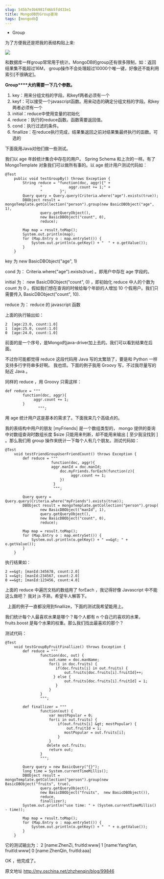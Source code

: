 ```yaml
---
slug: 545b7e3b6981f46b5fd433e1
title: MongoDB的Group查询
tags: [mongodb]
---
```


* Group

为了方便我还是把我的表结构贴上来: 

[![](http://static.oschina.net/uploads/space/2012/1224/210915_MWj7_259382.png)](http://static.oschina.net/uploads/space/2012/1224/210915_MWj7_259382.png)

 和数据库一样group常常用于统计。MongoDB的group还有很多限制，如：返回结果集不能超过16M， group操作不会处理超过10000个唯一键，好像还不能利用索引[不很确定]。

**Group****大约需要一下几个参数。**

1. key：用来分组文档的字段。和keyf两者必须有一个
1. keyf：可以接受一个javascript函数。用来动态的确定分组文档的字段。和key两者必须有一个
1. initial：reduce中使用变量的初始化
1. reduce：执行的reduce函数。函数需要返回值。
1. cond：执行过滤的条件。
1. finallize：在reduce执行完成，结果集返回之前对结果集最终执行的函数。可选的

下面我用Java对他们做一些测试。 

我们以 age 年龄统计集合中存在的用户。 Spring Schema 和上次的一样。有了 MongoTemplate 对象我们可以做所有事的。以 age 统计用户测试代码如： 

    @Test
        public void testGroupBy() throws Exception {
            String reduce = "function(doc, aggr){" +
                    "            aggr.count += 1;" +
                    "        }";
            Query query = Query.query(Criteria.where("age").exists(true));
            DBObject result = mongoTemplate.getCollection("person").group(new BasicDBObject("age", 1), 
                    query.getQueryObject(), 
                    new BasicDBObject("count", 0),
                    reduce);
             
            Map map = result.toMap();
            System.out.println(map);
            for (Map.Entry o : map.entrySet()) {
                System.out.println(o.getKey() + "  " + o.getValue());
            }
        }

 key 为 new BasicDBObject("age", 1)

 cond 为： Criteria.where("age").exists(true) 。即用户中存在 age 字段的。 

 initial 为： new BasicDBObject("count", 0) ，即初始化 reduce 中人的个数为 count 为 0 。假如我们想在查询的时候给每个年龄的人增加 10 个假用户。我们只需要传入 BasicDBObject("count", 10).

 reduce 为： reduce 的 javascript 函数 

上面的执行输出如： 

    2  [age:23.0, count:1.0]
    1  [age:25.0, count:1.0]
    0  [age:24.0, count:1.0]

前面的是一个序号，是Mongo的java-driver加上去的。我们可以看到结果在后面。 

不过你可能都觉得 reduce 这段代码用 Java 写的太繁琐了，要是和 Python 一样支持多行字符串多好啊。 我也烦。下面的例子我用 Groovy 写，不过我尽量写的贴近 Java 。 

同样的 reduce ，用 Groovy 只需这样： 

    def reduce = """
            function(doc, aggr){
                 aggr.count += 1;
            }
                   """;

用 age 统计用户这是基本的需求了。下面我来几个高级点的。 

我的表结构中用户的朋友 [myFriends] 是一个数组类型的， mongo 提供的查询中对数组查询时数组长度 $size 只能用来判断，却不能用来输出 [ 至少我没找到 ] 。那么我们用 group 操作来统计一下每个人有几个朋友。测试代码如： 

    @Test
        void testFriendGroupUserFriendCount() throws Exception {
            def reduce = """
                         function(doc, aggr){
                         aggr.manId = doc.manId;
                             doc.myFriends.forEach(function(z){
                                  aggr.count += 1;
                             })
                          }
                          """;
      
            Query query = Query.query(Criteria.where("myFriends").exists(true));
            DBObject result = mongoTemplate.getCollection("person").group(
                    new BasicDBObject("manId", 1),
                    query.getQueryObject(),
                    new BasicDBObject("count", 0),
                    reduce);
      
            Map map = result.toMap();
            for (Map.Entry o : map.entrySet()) {
                System.out.println(o.getKey() + " ==&gt; " + o.getValue());
            }
        }

 执行结果如：

    2 ==&gt; [manId:345678, count:2.0]
    1 ==&gt; [manId:234567, count:2.0]
    0 ==&gt; [manId:123456, count:4.0]

上面的 reduce 中遍历文档的数组用了 forEach ，我记得好像 Javascript 中不能这么做吧？ 我对 js 不熟，希望牛人解答下。 

 &nbsp; 上面的例子一直都没用到finallize，下面的测试我希望能用上。 

我们统计每个人最喜欢水果是哪个？每个人都有 n 个自己的喜欢的水果， fruits.boost 是每个水果的权重。那么我们找出最喜欢的那个？ 

测试代码： 

    @Test
        void testGroupByFruitFinallize() throws Exception {
            def reduce = """
                    function(doc, out) {
                        out.name = doc.manName;
                        for(i in doc.fruits) {
                           if(doc.fruits[i] in out.fruits) {
                               out.fruits[doc.fruits[i].fruitId]++;
                          } else {
                               out.fruits[doc.fruits[i].fruitId] = 1;
                           }
                        }
                    }
                    """;
      
            def finallizer = """
                    function(out) {
                        var mostPopular = 0;
                        for(i in out.fruits) {
                            if(out.fruits[i] &gt; mostPopular) {
                                out.fruitId = i;
                               mostPopular = out.fruits[i];
                            }
                        }
                       delete out.fruits;
                        return out;
                    }
                    """;
      
            Query query = new BasicQuery("{}");
            long time = System.currentTimeMillis();
            DBObject result = mongoTemplate.getCollection("person").group(new BasicDBObject("fruits", true),
                    query.getQueryObject(),
                    new BasicDBObject("fruits",  new BasicDBObject()),
                    reduce,
                    finallizer);
            System.out.println("use time: " + (System.currentTimeMillis() - time));
      
            Map map = result.toMap();
            for (Map.Entry o : map.entrySet()) {
                System.out.println(o.getKey() + "  " + o.getValue());
            }
        }

 它的测试输出为：     2  [name:ZhenZi, fruitId:www]
    1  [name:YangYan, fruitId:www]
    0  [name:ZhenQin, fruitId:aaa]

 OK ，他完成了。 

原文地址&nbsp;http://my.oschina.net/zhzhenqin/blog/99846 


